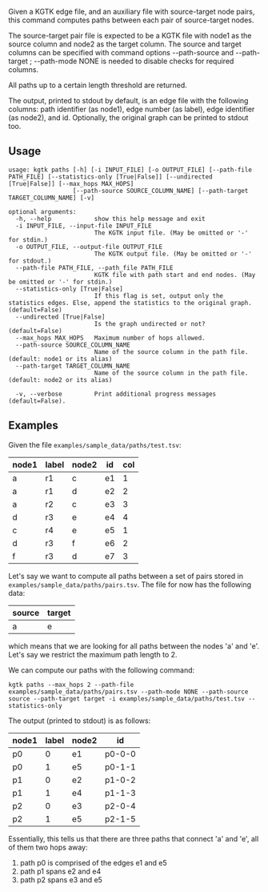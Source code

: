 Given a KGTK edge file, and an auxiliary file with source-target node pairs, this command computes paths between each pair of source-target nodes.

The source-target pair file is expected to be a KGTK file with node1 as the
source column and node2 as the target column.  The source and target columns
can be specified with command options --path-source <source> and --path-target
<target>; --path-mode NONE is needed to disable checks for required columns.

All paths up to a certain length threshold are returned.

The output, printed to stdout by default, is an edge file with the following columns: path identifier (as node1), edge number (as label), edge identifier (as node2), and id. Optionally, the original graph can be printed to stdout too.

## Usage
```
usage: kgtk paths [-h] [-i INPUT_FILE] [-o OUTPUT_FILE] [--path-file PATH_FILE] [--statistics-only [True|False]] [--undirected [True|False]] [--max_hops MAX_HOPS]
                  [--path-source SOURCE_COLUMN_NAME] [--path-target TARGET_COLUMN_NAME] [-v]

optional arguments:
  -h, --help            show this help message and exit
  -i INPUT_FILE, --input-file INPUT_FILE
                        The KGTK input file. (May be omitted or '-' for stdin.)
  -o OUTPUT_FILE, --output-file OUTPUT_FILE
                        The KGTK output file. (May be omitted or '-' for stdout.)
  --path-file PATH_FILE, --path_file PATH_FILE
                        KGTK file with path start and end nodes. (May be omitted or '-' for stdin.)
  --statistics-only [True|False]
                        If this flag is set, output only the statistics edges. Else, append the statistics to the original graph. (default=False)
  --undirected [True|False]
                        Is the graph undirected or not? (default=False)
  --max_hops MAX_HOPS   Maximum number of hops allowed.
  --path-source SOURCE_COLUMN_NAME
                        Name of the source column in the path file. (default: node1 or its alias)
  --path-target TARGET_COLUMN_NAME
                        Name of the source column in the path file. (default: node2 or its alias)

  -v, --verbose         Print additional progress messages (default=False).

```

## Examples

Given the file `examples/sample_data/paths/test.tsv`:

| node1 | label | node2 | id | col |
| -- | -- | -- | -- | -- |
| a | r1 | c | e1 | 1 |
| a | r1 | d | e2 | 2 |
| a | r2 | c | e3 | 3 |
| d | r3 | e | e4 | 4 |
| c | r4 | e | e5 | 1 |
| d | r3 | f | e6 | 2 |
| f | r3 | d | e7 | 3 |

Let's say we want to compute all paths between a set of pairs stored in `examples/sample_data/paths/pairs.tsv`. The file for now has the following data:

| source | target |
| -- | -- |
| a | e |

which means that we are looking for all paths between the nodes 'a' and 'e'. Let's say we restrict the maximum path length to 2. 

We can compute our paths with the following command:

```
kgtk paths --max_hops 2 --path-file examples/sample_data/paths/pairs.tsv --path-mode NONE --path-source source --path-target target -i examples/sample_data/paths/test.tsv --statistics-only
```

The output (printed to stdout) is as follows:

| node1 | label | node2 | id |
| -- | -- | -- | -- | 
| p0 |  0 |	e1 | p0-0-0 |
| p0 |	1 |	e5 | p0-1-1 |
| p1 |	0 |	e2 | p1-0-2 |
| p1 |	1 |	e4 | p1-1-3 |
| p2 |	0 |	e3 | p2-0-4 |
| p2 |	1 |	e5 | p2-1-5 |

Essentially, this tells us that there are three paths that connect 'a' and 'e', all of them two hops away:

1. path p0 is comprised of the edges e1 and e5
2. path p1 spans e2 and e4
3. path p2 spans e3 and e5

